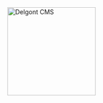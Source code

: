 <img align="left" alt="Delgont CMS" width="200px" src="https://raw.githubusercontent.com/delgont/delgont-ui/main/assets/img/delgont-login.svg" />
<br />
<br />

